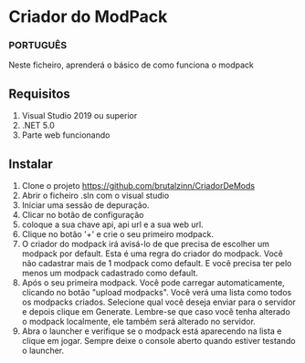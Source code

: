 # Criador do ModPack

### PORTUGUÊS

Neste ficheiro, aprenderá o básico de como funciona o modpack

## Requisitos

1. Visual Studio 2019 ou superior
2. .NET 5.0
3. Parte web funcionando

## Instalar

1. Clone o projeto https://github.com/brutalzinn/CriadorDeMods
2. Abrir o ficheiro .sln com o visual studio
3. Iniciar uma sessão de depuração.
4. Clicar no botão de configuração
5. coloque a sua chave api, api url e a sua web url.
6. Clique no botão '+' e crie o seu primeiro modpack.
7. O criador do modpack irá avisá-lo de que precisa de escolher um modpack por default. Esta é uma regra do criador do modpack. Você não cadastrar mais de 1 modpack como default. E você precisa ter pelo menos um modpack cadastrado como default.
8. Após o seu primeira modpack. Você pode carregar automaticamente, clicando no botão "upload modpacks". Você verá uma lista como todos os modpacks criados. Selecione qual você deseja enviar para o servidor e depois clique em Generate. Lembre-se que caso você tenha alterado o modpack localmente, ele também será alterado no servidor.
9. Abra o launcher e verifique se o modpack está aparecendo na lista e clique em jogar. Sempre deixe o console aberto quando estiver testando o launcher.